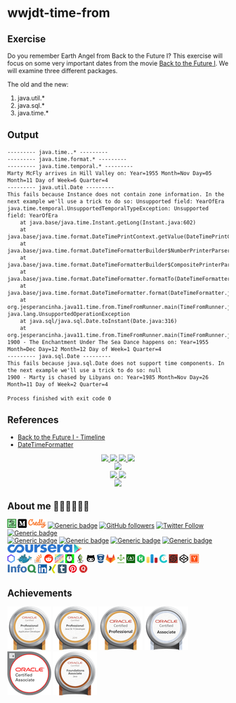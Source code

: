 # wwjdt-time-from

## Exercise

Do you remember Earth Angel from Back to the Future I? This exercise will focus on some very important dates from the movie [Back to the Future I](https://www.imdb.com/title/tt0088763/). We will examine three different packages.

The old and the new:

1.  java.util.*
2.  java.sql.*
3.  java.time.*

## Output

```text
--------- java.time..* ---------
--------- java.time.format.* ---------
--------- java.time.temporal.* ---------
Marty McFly arrives in Hill Valley on: Year=1955 Month=Nov Day=05 Month=11 Day of Week=6 Quarter=4
--------- java.util.Date ---------
This fails because Instance does not contain zone information. In the next example we'll use a trick to do so: Unsupported field: YearOfEra
java.time.temporal.UnsupportedTemporalTypeException: Unsupported field: YearOfEra
	at java.base/java.time.Instant.getLong(Instant.java:602)
	at java.base/java.time.format.DateTimePrintContext.getValue(DateTimePrintContext.java:308)
	at java.base/java.time.format.DateTimeFormatterBuilder$NumberPrinterParser.format(DateTimeFormatterBuilder.java:2696)
	at java.base/java.time.format.DateTimeFormatterBuilder$CompositePrinterParser.format(DateTimeFormatterBuilder.java:2335)
	at java.base/java.time.format.DateTimeFormatter.formatTo(DateTimeFormatter.java:1843)
	at java.base/java.time.format.DateTimeFormatter.format(DateTimeFormatter.java:1817)
	at org.jesperancinha.java11.time.from.TimeFromRunner.main(TimeFromRunner.java:60)
java.lang.UnsupportedOperationException
	at java.sql/java.sql.Date.toInstant(Date.java:316)
	at org.jesperancinha.java11.time.from.TimeFromRunner.main(TimeFromRunner.java:73)
1900 - The Enchantment Under The Sea Dance happens on: Year=1955 Month=Dec Day=12 Month=12 Day of Week=1 Quarter=4
--------- java.sql.Date ---------
This fails because java.sql.Date does not support time components. In the next example we'll use a trick to do so: null
1900 - Marty is chased by Libyans on: Year=1985 Month=Nov Day=26 Month=11 Day of Week=2 Quarter=4

Process finished with exit code 0
```

## References

-   [Back to the Future I - Timeline](http://www.themovietimeline.com/film106)
-   [DateTimeFormatter](https://docs.oracle.com/en/java/javase/11/docs/api/java.base/java/time/format/DateTimeFormatter.html)

<div align="center">
      <a href="https://www.youtube.com/watch?v=T_WSXXPQYeY">
         <img 
              src="https://img.youtube.com/vi/T_WSXXPQYeY/0.jpg" 
              style="width:10%;">
      </a>
      <a href="https://www.youtube.com/watch?v=xyJZH2UPifo">
         <img 
              src="https://img.youtube.com/vi/xyJZH2UPifo/0.jpg" 
              style="width:10%;">
      </a>
      <a href="https://www.youtube.com/watch?v=ydJtrly7Gwo">
         <img 
              src="https://img.youtube.com/vi/ydJtrly7Gwo/0.jpg" 
              style="width:10%;">
      </a>
      <a href="https://www.youtube.com/watch?v=54KFiVxej0M">
         <img 
              src="https://img.youtube.com/vi/54KFiVxej0M/0.jpg" 
              style="width:10%;">
      </a>
</div>

<div align="center">
      <a href="https://www.youtube.com/watch?v=VJcGi4-n_Yw">
         <img 
              src="https://img.youtube.com/vi/VJcGi4-n_Yw/0.jpg" 
              style="width:10%;">
      </a>
</div>

<div align="center">
      <a href="https://www.youtube.com/watch?v=AChCcVIJaCE">
         <img 
              src="https://img.youtube.com/vi/AChCcVIJaCE/0.jpg" 
              style="width:10%;">
      </a>
      <a href="https://www.youtube.com/watch?v=AmZ3AUvNYHQ">
         <img 
              src="https://img.youtube.com/vi/AmZ3AUvNYHQ/0.jpg" 
              style="width:10%;">
      </a>
</div>

<div align="center">
      <a href="https://www.youtube.com/watch?v=wBl2QGAIx1s">
         <img 
              src="https://img.youtube.com/vi/wBl2QGAIx1s/0.jpg" 
              style="width:10%;">
      </a>
</div>

## About me 👨🏽‍💻🚀🏳️‍🌈

[![alt text](https://raw.githubusercontent.com/jesperancinha/project-signer/master/project-signer-templates/icons-20/JEOrgLogo-20.png "João Esperancinha Homepage")](http://joaofilipesabinoesperancinha.nl)
[![alt text](https://raw.githubusercontent.com/jesperancinha/project-signer/master/project-signer-templates/icons-20/medium-20.png "Medium")](https://medium.com/@jofisaes)
[![alt text](https://raw.githubusercontent.com/jesperancinha/project-signer/master/project-signer-templates/icons-20/credly-20.png "Credly")](https://www.credly.com/users/joao-esperancinha)
[![Generic badge](https://img.shields.io/static/v1.svg?label=Homepage&message=joaofilipesabinoesperancinha.nl&color=6495ED "João Esperancinha Homepage")](https://joaofilipesabinoesperancinha.nl/)
[![GitHub followers](https://img.shields.io/github/followers/jesperancinha.svg?label=jesperancinha&style=social "GitHub")](https://github.com/jesperancinha)
[![Twitter Follow](https://img.shields.io/twitter/follow/joaofse?label=João%20Esperancinha&style=social "Twitter")](https://twitter.com/joaofse)
[![Generic badge](https://img.shields.io/static/v1.svg?label=GitHub&message=JEsperancinhaOrg&color=yellow "jesperancinha.org dependencies")](https://github.com/JEsperancinhaOrg)   
[![Generic badge](https://img.shields.io/static/v1.svg?label=Articles&message=Across%20The%20Web&color=purple)](https://github.com/jesperancinha/project-signer/blob/master/project-signer-templates/Articles.md)
[![Generic badge](https://img.shields.io/static/v1.svg?label=Webapp&message=Image%20Train%20Filters&color=6495ED)](http://itf.joaofilipesabinoesperancinha.nl/)
[![Generic badge](https://img.shields.io/static/v1.svg?label=All%20Badges&message=Badges&color=red "All badges")](https://joaofilipesabinoesperancinha.nl/badges)
[![Generic badge](https://img.shields.io/static/v1.svg?label=Status&message=Project%20Status&color=red "Project statuses")](https://github.com/jesperancinha/project-signer/blob/master/project-signer-templates/Status.md)
[![alt text](https://raw.githubusercontent.com/jesperancinha/project-signer/master/project-signer-templates/icons-20/coursera-20.png "Coursera")](https://www.coursera.org/user/da3ff90299fa9297e283ee8e65364ffb)
[![alt text](https://raw.githubusercontent.com/jesperancinha/project-signer/master/project-signer-templates/icons-20/google-apps-20.png "Google Apps")](https://play.google.com/store/apps/developer?id=Joao+Filipe+Sabino+Esperancinha)   
[![alt text](https://raw.githubusercontent.com/jesperancinha/project-signer/master/project-signer-templates/icons-20/sonatype-20.png "Sonatype Search Repos")](https://search.maven.org/search?q=org.jesperancinha)
[![alt text](https://raw.githubusercontent.com/jesperancinha/project-signer/master/project-signer-templates/icons-20/docker-20.png "Docker Images")](https://hub.docker.com/u/jesperancinha)
[![alt text](https://raw.githubusercontent.com/jesperancinha/project-signer/master/project-signer-templates/icons-20/stack-overflow-20.png)](https://stackoverflow.com/users/3702839/joao-esperancinha)
[![alt text](https://raw.githubusercontent.com/jesperancinha/project-signer/master/project-signer-templates/icons-20/reddit-20.png "Reddit")](https://www.reddit.com/user/jesperancinha/)
[![alt text](https://raw.githubusercontent.com/jesperancinha/project-signer/master/project-signer-templates/icons-20/devto-20.png "Dev To")](https://dev.to/jofisaes)
[![alt text](https://raw.githubusercontent.com/jesperancinha/project-signer/master/project-signer-templates/icons-20/hackernoon-20.jpeg "Hackernoon")](https://hackernoon.com/@jesperancinha)
[![alt text](https://raw.githubusercontent.com/jesperancinha/project-signer/master/project-signer-templates/icons-20/codeproject-20.png "Code Project")](https://www.codeproject.com/Members/jesperancinha)
[![alt text](https://raw.githubusercontent.com/jesperancinha/project-signer/master/project-signer-templates/icons-20/github-20.png "GitHub")](https://github.com/jesperancinha)
[![alt text](https://raw.githubusercontent.com/jesperancinha/project-signer/master/project-signer-templates/icons-20/bitbucket-20.png "BitBucket")](https://bitbucket.org/jesperancinha)
[![alt text](https://raw.githubusercontent.com/jesperancinha/project-signer/master/project-signer-templates/icons-20/gitlab-20.png "GitLab")](https://gitlab.com/jesperancinha)
[![alt text](https://raw.githubusercontent.com/jesperancinha/project-signer/master/project-signer-templates/icons-20/bintray-20.png "BinTray")](https://bintray.com/jesperancinha)
[![alt text](https://raw.githubusercontent.com/jesperancinha/project-signer/master/project-signer-templates/icons-20/free-code-camp-20.jpg "FreeCodeCamp")](https://www.freecodecamp.org/jofisaes)
[![alt text](https://raw.githubusercontent.com/jesperancinha/project-signer/master/project-signer-templates/icons-20/hackerrank-20.png "HackerRank")](https://www.hackerrank.com/jofisaes)
[![alt text](https://raw.githubusercontent.com/jesperancinha/project-signer/master/project-signer-templates/icons-20/codeforces-20.png "Code Forces")](https://codeforces.com/profile/jesperancinha)
[![alt text](https://raw.githubusercontent.com/jesperancinha/project-signer/master/project-signer-templates/icons-20/codebyte-20.png "Codebyte")](https://coderbyte.com/profile/jesperancinha)
[![alt text](https://raw.githubusercontent.com/jesperancinha/project-signer/master/project-signer-templates/icons-20/codewars-20.png "CodeWars")](https://www.codewars.com/users/jesperancinha)
[![alt text](https://raw.githubusercontent.com/jesperancinha/project-signer/master/project-signer-templates/icons-20/codepen-20.png "Code Pen")](https://codepen.io/jesperancinha)
[![alt text](https://raw.githubusercontent.com/jesperancinha/project-signer/master/project-signer-templates/icons-20/hacker-news-20.png "Hacker News")](https://news.ycombinator.com/user?id=jesperancinha)
[![alt text](https://raw.githubusercontent.com/jesperancinha/project-signer/master/project-signer-templates/icons-20/infoq-20.png "InfoQ")](https://www.infoq.com/profile/Joao-Esperancinha.2/)
[![alt text](https://raw.githubusercontent.com/jesperancinha/project-signer/master/project-signer-templates/icons-20/linkedin-20.png "LinkedIn")](https://www.linkedin.com/in/joaoesperancinha/)
[![alt text](https://raw.githubusercontent.com/jesperancinha/project-signer/master/project-signer-templates/icons-20/xing-20.png "Xing")](https://www.xing.com/profile/Joao_Esperancinha/cv)
[![alt text](https://raw.githubusercontent.com/jesperancinha/project-signer/master/project-signer-templates/icons-20/tumblr-20.png "Tumblr")](https://jofisaes.tumblr.com/)
[![alt text](https://raw.githubusercontent.com/jesperancinha/project-signer/master/project-signer-templates/icons-20/pinterest-20.png "Pinterest")](https://nl.pinterest.com/jesperancinha/)
[![alt text](https://raw.githubusercontent.com/jesperancinha/project-signer/master/project-signer-templates/icons-20/quora-20.png "Quora")](https://nl.quora.com/profile/Jo%C3%A3o-Esperancinha)

## Achievements

[![Oracle Certified Professional, JEE 7 Developer](https://raw.githubusercontent.com/jesperancinha/project-signer/master/project-signer-templates/badges/oracle-certified-professional-java-ee-7-application-developer-100.png "Oracle Certified Professional, JEE7 Developer")](https://www.credly.com/badges/27a14e06-f591-4105-91ca-8c3215ef39a2)
[![Oracle Certified Professional, Java SE 11 Programmer](https://raw.githubusercontent.com/jesperancinha/project-signer/master/project-signer-templates/badges/oracle-certified-professional-java-se-11-developer-100.png "Oracle Certified Professional, Java SE 11 Programmer")](https://www.credly.com/badges/87609d8e-27c5-45c9-9e42-60a5e9283280)
[![Oracle Certified Professional, Java SE 8 Programmer](https://raw.githubusercontent.com/jesperancinha/project-signer/master/project-signer-templates/badges/oracle-certified-professional-java-se-8-programmer-100.png "Oracle Certified Professional, Java SE 8 Programmer")](https://www.credly.com/badges/92e036f5-4e11-4cff-9935-3e62266d2074)
[![Oracle Certified Associate, Java SE 8 Programmer](https://raw.githubusercontent.com/jesperancinha/project-signer/master/project-signer-templates/badges/oracle-certified-associate-java-se-8-programmer-100.png "Oracle Certified Associate, Java SE 8 Programmer")](https://www.credly.com/badges/a206436d-6fd8-4ca1-8feb-38a838446ee7)
[![Oracle Certified Associate, Java SE 7 Programmer](https://raw.githubusercontent.com/jesperancinha/project-signer/master/project-signer-templates/badges/oracle-certified-associate-java-se-7-programmer-100.png "Oracle Certified Associate, Java SE 7 Programmer")](https://www.credly.com/badges/f4c6cc1e-cb52-432b-904d-36d266112225)
[![Oracle Certified Junior Associate](https://raw.githubusercontent.com/jesperancinha/project-signer/master/project-signer-templates/badges/oracle-certified-foundations-associate-java-100.png "Oracle Certified Foundations Associate")](https://www.credly.com/badges/6db92c1e-7bca-4856-9543-0d5ed0182794)
